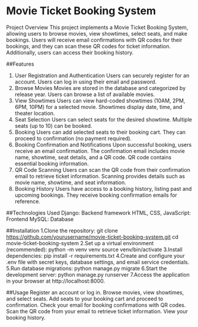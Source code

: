 # Movie Ticket Booking System
Project Overview
This project implements a Movie Ticket Booking System, allowing users to browse movies, view showtimes, select seats, and make bookings. Users will receive email confirmations with QR codes for their bookings, and they can scan these QR codes for ticket information. Additionally, users can access their booking history.

##Features
1. User Registration and Authentication
Users can securely register for an account.
Users can log in using their email and password.
2. Browse Movies
Movies are stored in the database and categorized by release year.
Users can browse a list of available movies.
3. View Showtimes
Users can view hard-coded showtimes (10AM, 2PM, 6PM, 10PM) for a selected movie.
Showtimes display date, time, and theater location.
4. Seat Selection
Users can select seats for the desired showtime.
Multiple seats (up to 10) can be booked.
5. Booking
Users can add selected seats to their booking cart.
They can proceed to confirmation (no payment required).
6. Booking Confirmation and Notifications
Upon successful booking, users receive an email confirmation.
The confirmation email includes movie name, showtime, seat details, and a QR code.
QR code contains essential booking information.
7. QR Code Scanning
Users can scan the QR code from their confirmation email to retrieve ticket information.
Scanning provides details such as movie name, showtime, and seat information.
8. Booking History
Users have access to a booking history, listing past and upcoming bookings.
They receive booking confirmation emails for reference.

##Technologies Used
Django: Backend framework
HTML, CSS, JavaScript: Frontend
MySQL: Database

##Installation
1.Clone the repository:
git clone https://github.com/yourusername/movie-ticket-booking-system.git
cd movie-ticket-booking-system
2.Set up a virtual environment (recommended):
python -m venv venv
source venv/bin/activate
3.Install dependencies:
pip install -r requirements.txt
4.Create and configure your .env file with secret keys, database settings, and email service credentials.
5.Run database migrations:
python manage.py migrate
6.Start the development server:
python manage.py runserver
7.Access the application in your browser at http://localhost:8000.

##Usage
Register an account or log in.
Browse movies, view showtimes, and select seats.
Add seats to your booking cart and proceed to confirmation.
Check your email for booking confirmations with QR codes.
Scan the QR code from your email to retrieve ticket information.
View your booking history.

